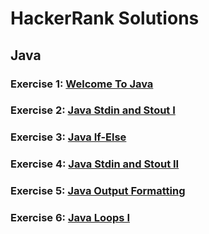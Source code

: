# HackerRank Solutions

## Java

### Exercise 1: **[Welcome To Java](https://www.hackerrank.com/challenges/welcome-to-java)**
### Exercise 2: **[Java Stdin and Stout I](https://www.hackerrank.com/challenges/java-stdin-and-stdout-1)**
### Exercise 3: **[Java If-Else](https://www.hackerrank.com/challenges/java-if-else)**
### Exercise 4: **[Java Stdin and Stout II](https://www.hackerrank.com/challenges/java-stdin-stdout)**
### Exercise 5: **[Java Output Formatting](https://www.hackerrank.com/challenges/java-output-formatting)**
### Exercise 6: **[Java Loops I](https://www.hackerrank.com/challenges/java-loops-i)**